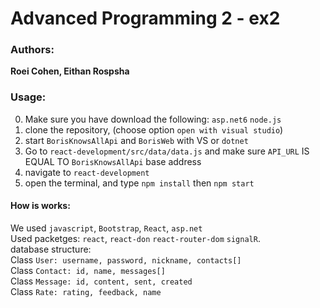 # Advanced Programming 2 - ex2
### Authors:

**Roei Cohen, Eithan Rospsha**

### Usage:

0. Make sure you have download the following: `asp.net6` `node.js`<br>
1. clone the repository, (choose option `open with visual studio`)<br>
2. start `BorisKnowsAllApi` and `BorisWeb` with VS or `dotnet`
3. Go to `react-development/src/data/data.js` and make sure `API_URL` IS EQUAL TO `BorisKnowsAllApi` base address<br>
4. navigate to `react-development`<br>
5. open the terminal, and type `npm install` then `npm start`<br>

#### How is works:

We used `javascript`, `Bootstrap`, `React`, `asp.net` <br>
Used packetges: `react`, `react-don` `react-router-dom` `signalR`.<br>
database structure:<br>
Class `User: username, password, nickname, contacts[]`<br>
Class `Contact: id, name, messages[]`<br>
Class `Message: id, content, sent, created`<br>
Class `Rate: rating, feedback, name`<br>
